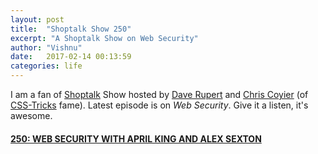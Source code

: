 ```yaml
---
layout: post
title:  "Shoptalk Show 250"
excerpt: "A Shoptalk Show on Web Security"
author: "Vishnu"
date:   2017-02-14 00:13:59
categories: life
---
```

I am a fan of [Shoptalk](http://shoptalkshow.com) Show hosted by [Dave Rupert](http://daverupert.com) and [Chris Coyier](http://chriscoyier.net) (of [CSS-Tricks](http://css-trick.com) fame). Latest episode is on *Web Security*. Give it a listen, it's awesome.

#### [250: WEB SECURITY WITH APRIL KING AND ALEX SEXTON](http://shoptalkshow.com/episodes/250-web-security-april-king-alex-sexton/)